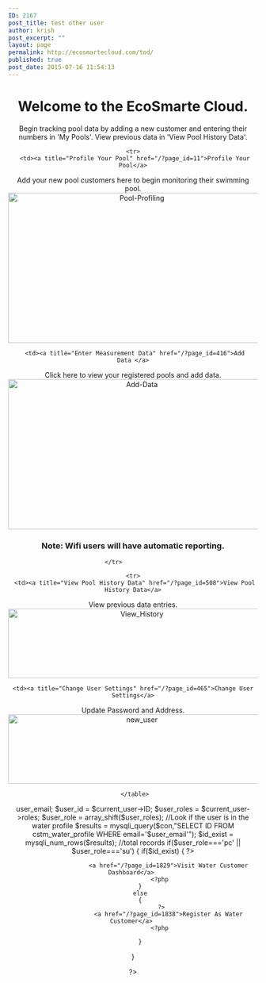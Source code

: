 ```yaml
---
ID: 2167
post_title: test other user
author: krish
post_excerpt: ""
layout: page
permalink: http://ecosmartecloud.com/tod/
published: true
post_date: 2015-07-16 11:54:13
---
```

<head>
	<meta name="viewport" content="width=device-width, initial-scale=1">
		
<link rel="stylesheet" href="http://ecosmartecloud.com/wp-admin/php/eco_res/css/bootstrap.css">
<script src="http://ecosmartecloud.com/wp-admin/php/eco_res/js/bootstrap.min.js"></script>

</head>
<center>

<h1 style="text-align: center;">Welcome to the EcoSmarte Cloud.</h1>
<p style="text-align: center;">Begin tracking pool data by adding a new customer and entering their numbers in 'My Pools'. View previous data in 'View Pool History Data'.</p>

<div class="container">
  <table class="table">
  	
  	<tr>
     <td><a title="Profile Your Pool" href="/?page_id=11">Profile Your Pool</a>
Add your new pool customers here to begin monitoring their swimming pool.
<a title="Profile Your Pool" href="/?page_id=11"><img src="http://ecosmartecloud.com/wp-content/uploads/2014/12/Pool-Profiling.png" alt="Pool-Profiling" width="524" height="303" /></a></td>
     
     <td><a title="Enter Measurement Data" href="/?page_id=416">Add Data </a>
Click here to view your registered pools and add data.
<a title="Enter Measurement Data" href="/?page_id=416"><img src="http://ecosmartecloud.com/wp-content/uploads/2014/12/Add-Data.png" alt="Add-Data" width="524" height="303" /></a>
<h3>Note: Wifi users will have automatic reporting.</h3></td>

   	</tr>        	
  	
  	<tr>
     <td><a title="View Pool History Data" href="/?page_id=508">View Pool History Data</a>
View previous data entries.
<a title="View Pool History Data" href="/?page_id=508"><img src="http://ecosmartecloud.com/wp-content/uploads/2014/12/View-Pool-History-Data.png" alt="View_History" width="524" height="140" /></a></td>

    <td><a title="Change User Settings" href="/?page_id=465">Change User Settings</a>
Update Password and Address.
<a title="Change User Settings" href="/?page_id=465"><img src="http://ecosmartecloud.com/wp-content/uploads/2014/12/Change-User-Settings-1.png" alt="new_user" width="524" height="140" /></a></td>
   	</tr> 
  	
  	 </table>
</div>

<?php

$con = mysqli_connect("eco1312908274943.db.11054119.hostedresource.com", "eco1312908274943", "ECOcloudDB3!", "eco1312908274943");
// Check connection
if (mysqli_connect_errno()) {
  echo "Failed to connect to MySQL: " . mysqli_connect_error();
}

$current_user = wp_get_current_user();
$user_email = $current_user->user_email;
$user_id = $current_user->ID;
$user_roles = $current_user->roles;
$user_role = array_shift($user_roles);

//Look if the user is in the water profile

$results = mysqli_query($con,"SELECT ID FROM cstm_water_profile WHERE email='$user_email'");
		
		$id_exist = mysqli_num_rows($results); //total records
		
if($user_role==='pc' || $user_role==='su')
{

                 if($id_exist) 
		{
		    ?>
                        <a href="/?page_id=1829">Visit Water Customer Dashboard</a> 
                   <?php
		}
		else
		{
                    ?>
                        <a href="/?page_id=1838">Register As Water Customer</a> 
                   <?php

		}


    
}

?>